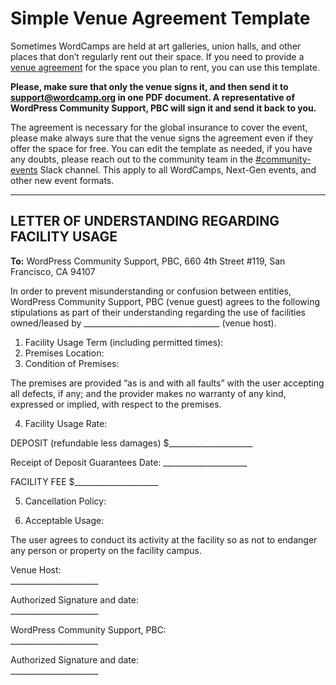 # Simple Venue Agreement Template

Sometimes WordCamps are held at art galleries, union halls, and other places that don’t regularly rent out their space. If you need to provide a [venue agreement](https://make.wordpress.org/community/handbook/wordcamp-organizer/first-steps/venue-contract/) for the space you plan to rent, you can use this template.

**Please, make sure that only the venue signs it, and then send it to support@wordcamp.org in one PDF document. A representative of WordPress Community Support, PBC will sign it and send it back to you.**

The agreement is necessary for the global insurance to cover the event, please make always sure that the venue signs the agreement even if they offer the space for free. You can edit the template as needed, if you have any doubts, please reach out to the community team in the [#community-events](https://make.wordpress.org/community/tag/community-events/) Slack channel. This apply to all WordCamps, Next-Gen events, and other new event formats.

* * *

## LETTER OF UNDERSTANDING REGARDING FACILITY USAGE

**To:** WordPress Community Support, PBC, 660 4th Street #119, San Francisco, CA 94107

In order to prevent misunderstanding or confusion between entities, WordPress Community Support, PBC (venue guest) agrees to the following stipulations as part of their understanding regarding the use of facilities owned/leased by \_\_\_\_\_\_\_\_\_\_\_\_\_\_\_\_\_\_\_\_\_\_\_\_\_\_\_\_\_\_\_\_\_\_ (venue host).

1.  Facility Usage Term (including permitted times):
2.  Premises Location:
3.  Condition of Premises:

The premises are provided “as is and with all faults” with the user accepting all defects, if any; and the provider makes no warranty of any kind, expressed or implied, with respect to the premises.

4.  Facility Usage Rate:

DEPOSIT (refundable less damages) $\_\_\_\_\_\_\_\_\_\_\_\_\_\_\_\_\_\_\_\_\_

Receipt of Deposit Guarantees Date: \_\_\_\_\_\_\_\_\_\_\_\_\_\_\_\_\_\_\_\_\_

FACILITY FEE $\_\_\_\_\_\_\_\_\_\_\_\_\_\_\_\_\_\_\_\_\_

5.  Cancellation Policy:

5.  Acceptable Usage:

The user agrees to conduct its activity at the facility so as not to endanger any person or property on the facility campus.

Venue Host:  
\_\_\_\_\_\_\_\_\_\_\_\_\_\_\_\_\_\_\_\_\_\_  

Authorized Signature and date:  
\_\_\_\_\_\_\_\_\_\_\_\_\_\_\_\_\_\_\_\_\_\_  

WordPress Community Support, PBC:  
\_\_\_\_\_\_\_\_\_\_\_\_\_\_\_\_\_\_\_\_\_\_  

Authorized Signature and date:  
\_\_\_\_\_\_\_\_\_\_\_\_\_\_\_\_\_\_\_\_\_\_  

<!--
*   [To-do](# "To-do")
-->
